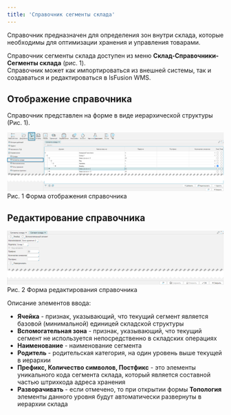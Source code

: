 ```yaml
---
title: 'Справочник сегменты склада'
---
```


Справочник предназначен для определения зон внутри склада, которые необходимы для оптимизации хранения и управления товарами.

Справочник сегменты склада доступен из меню **Склад-Справочники-Сегменты склада** (рис. 1).<br/>
Справочник может как импортироваться из внешней системы, так и создаваться и редактироваться в lsFusion WMS.

## Отображение справочника
Справочник представлен на форме в виде иерархической структуры (Рис. 1).

![](img/segments1.png)<br/>
Рис. 1 Форма отображения справочника


## Редактирование справочника
![](img/segments2.png)<br/>
Рис. 2 Форма редактирования справочника

Описание элементов ввода:
- **Ячейка** - признак, указывающий, что текущий сегмент является базовой (минимальной) единицей складской структуры
- **Вспомогательная зона** - признак, указывающий, что текущий сегмент не используется непосредственно в складских
  операциях
- **Наименование** - наименование сегмента
- **Родитель** - родительская категория, на один уровень выше текущей в иерархии
- **Префикс, Количество символов, Постфикс** - это элементы уникального кода сегмента склада, который является составной
  частью штрихкода адреса хранения
- **Разворачивать** - если отмечено, то при открытии формы **Топология** элементы данного уровня будут автоматически
  развернуты в иерархии склада 